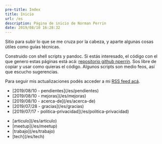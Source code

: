 ```yaml
---
pre-title: Index
title: Inicio
url: /es
description: Página de inicio de Norman Perrin
date: 2019/08/10 16:28:32
---
```


Sitio para subir lo que se me cruza por la cabeza, y aparte algunas cosas útiles como guías técnicas.

Construido con shell scripts y pandoc. Si estás interesado, el código con el que genero estas páginas está acá: [repositorio github nperrin](https://github.com/NormanPerrin/nperrin/tree/src). Sos libre de copiar y usar como quieras el código. Algunos scripts son medio feos, así que escucho sugerencias.

Para seguir mis actualizaciones podés acceder a mi  [RSS feed acá](/es/feed/index.xml).

<nav id="file">
	<ul>
		<li>[<span class="mobile-hide">2019/08/10 - </span>pendientes](/es/pendientes)</li>
		<li>[<span class="mobile-hide">2019/08/10 - </span>mejoras](/es/mejoras)</li>
		<li>[<span class="mobile-hide">2019/08/10 - </span>acerca-de](/es/acerca-de)</li>
		<li>[<span class="mobile-hide">2019/07/28 - </span>gracias](/es/gracias)</li>
		<li>[<span class="mobile-hide">2019/07/17 - </span>politica-privacidad](/es/politica-privacidad)</li>
	</ul>
</nav>
<nav id="dir">
	<ul>
		<li>[articulo](/es/articulo)</li>
		<li>[meetup](/es/meetup)</li>
		<li>[trabajo](/es/trabajo)</li>
		<li>[tech](/es/tech)</li>
	</ul>
</nav>
